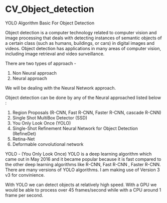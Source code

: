 # CV_Object_detection
YOLO Algorithm Basic For Object Detection

Object detection is a computer technology related to computer vision and image processing that deals with detecting instances of semantic objects of a certain class (such as humans, buildings, or cars) in digital images and videos. 
Object detection has applications in many areas of computer vision, including image retrieval and video surveillance.

There are two types of approach -
1. Non Neural approach
2. Neural approach

We will be dealing with the Neural Network approach.

Object detection can be done by any of the Neural approached listed below :

1. Region Proposals (R-CNN, Fast R-CNN, Faster R-CNN, cascade R-CNN)
2. Single Shot MultiBox Detector (SSD) 
3. You Only Look Once (YOLO) 
4. Single-Shot Refinement Neural Network for Object Detection (RefineDet)
5. Retina-Net 
6. Deformable convolutional network

YOLO - (You Only Look Once)
YOLO is a deep learning algorithm which came out in May 2016 and it became popular because it is fast compared to the other deep learning algorithms like R-CNN, Fast R-CNN , Faster R-CNN. There are many versions of YOLO algorithms. I am making use of Version 3 v3 for convinience. 

With YOLO we can detect objects at relatively high speed. With a GPU we would be able to process over 45 frames/second while with a CPU around 1 frame per second.

